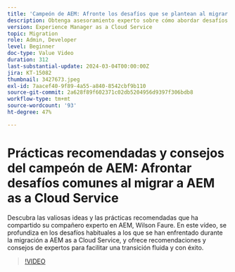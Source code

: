 ```yaml
---
title: 'Campeón de AEM: Afronte los desafíos que se plantean al migrar a AEM as a Cloud Service'
description: Obtenga asesoramiento experto sobre cómo abordar desafíos comunes al migrar a AEM as a Cloud Service de Wilson Faure, campeón de AEM.
version: Experience Manager as a Cloud Service
topic: Migration
role: Admin, Developer
level: Beginner
doc-type: Value Video
duration: 312
last-substantial-update: 2024-03-04T00:00:00Z
jira: KT-15082
thumbnail: 3427673.jpeg
exl-id: 7aacef40-9f89-4a55-a840-8542cbf9b110
source-git-commit: 2a628f89f602371c02db5204956d9397f306bdb8
workflow-type: tm+mt
source-wordcount: '93'
ht-degree: 47%

---
```


# Prácticas recomendadas y consejos del campeón de AEM: Afrontar desafíos comunes al migrar a AEM as a Cloud Service

Descubra las valiosas ideas y las prácticas recomendadas que ha compartido su compañero experto en AEM, Wilson Faure. En este vídeo, se profundiza en los desafíos habituales a los que se han enfrentado durante la migración a AEM as a Cloud Service, y ofrece recomendaciones y consejos de expertos para facilitar una transición fluida y con éxito.

>[!VIDEO](https://video.tv.adobe.com/v/3427673/?learn=on)
